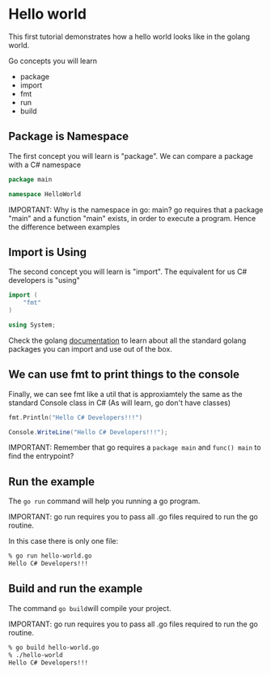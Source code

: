 # Hello world

This first tutorial demonstrates how a hello world looks like in the golang world.

Go concepts you will learn

* package
* import
* fmt
* run
* build

## Package is Namespace

The first concept you will learn is "package". We can compare a package with a C# namespace

```go
package main
```

```csharp
namespace HelloWorld
```

IMPORTANT: Why is the namespace in go: main? go requires that a package "main" and a function "main" exists, in order to execute a program. Hence the difference between examples

## Import is Using

The second concept you will learn is "import". The equivalent for us C# developers is "using"

```go
import (
	"fmt"
)
```

```csharp
using System;
```

Check the golang [documentation](https://golang.org/pkg/) to learn about all the standard golang packages you can import and use out of the box.

## We can use fmt to print things to the console

Finally, we can see fmt like a util that is approxiamtely the same as the standard Console class in C# (As will learn, go don't have classes)

```go
fmt.Println("Hello C# Developers!!!")
```

```csharp
Console.WriteLine("Hello C# Developers!!!");
```

IMPORTANT: Remember that go requires a ```package main``` and ```func() main``` to find the entrypoint?

## Run the example

The ```go run``` command will help you running a go program.

IMPORTANT: go run requires you to pass all .go files required to run the go routine.

In this case there is only one file:

```bash
% go run hello-world.go
Hello C# Developers!!!
```

## Build and run the example

The command ```go build```will compile your project.

IMPORTANT: go run requires you to pass all .go files required to run the go routine.

```bash
% go build hello-world.go
% ./hello-world
Hello C# Developers!!!
```
